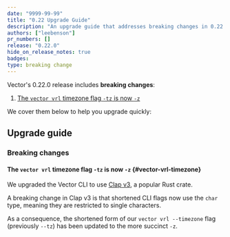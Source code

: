 ```yaml
---
date: "9999-99-99"
title: "0.22 Upgrade Guide"
description: "An upgrade guide that addresses breaking changes in 0.22.0"
authors: ["leebenson"]
pr_numbers: []
release: "0.22.0"
hide_on_release_notes: true
badges:
type: breaking change
---
```


Vector's 0.22.0 release includes **breaking changes**:

1. [The `vector vrl` timezone flag `-tz` is now `-z`](#vector-vrl-timezone)

We cover them below to help you upgrade quickly:

## Upgrade guide

### Breaking changes

#### The `vector vrl` timezone flag `-tz` is now `-z` {#vector-vrl-timezone}

We upgraded the Vector CLI to use [Clap v3](https://crates.io/crates/clap), a
popular Rust crate.

A breaking change in Clap v3 is that shortened CLI flags now use the `char`
type, meaning they are restricted to single characters.

As a consequence, the shortened form of our `vector vrl --timezone` flag
(previously `--tz`) has been updated to the more succinct `-z`.

